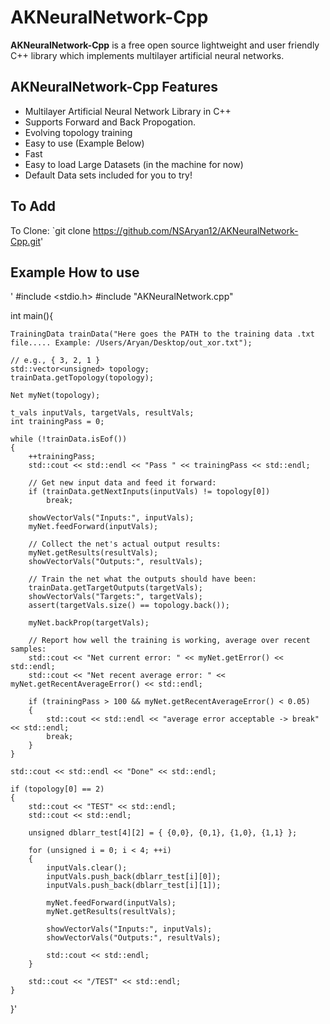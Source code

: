 # AKNeuralNetwork-Cpp
**AKNeuralNetwork-Cpp** is a free open source lightweight and user friendly C++ library which implements multilayer artificial neural networks.

## AKNeuralNetwork-Cpp Features
* Multilayer Artificial Neural Network Library in C++
* Supports Forward and Back Propogation.
* Evolving topology training
* Easy to use (Example Below)
* Fast
* Easy to load Large Datasets (in the machine for now)
* Default Data sets included for you to try!

## To Add
To Clone: `git clone https://github.com/NSAryan12/AKNeuralNetwork-Cpp.git'

## Example How to use


'
#include <stdio.h>
#include "AKNeuralNetwork.cpp"

int main(){
    
    TrainingData trainData("Here goes the PATH to the training data .txt file..... Example: /Users/Aryan/Desktop/out_xor.txt");
    
    // e.g., { 3, 2, 1 }
    std::vector<unsigned> topology;
    trainData.getTopology(topology);
    
    Net myNet(topology);
    
    t_vals inputVals, targetVals, resultVals;
    int trainingPass = 0;
    
    while (!trainData.isEof())
    {
        ++trainingPass;
        std::cout << std::endl << "Pass " << trainingPass << std::endl;
        
        // Get new input data and feed it forward:
        if (trainData.getNextInputs(inputVals) != topology[0])
            break;
        
        showVectorVals("Inputs:", inputVals);
        myNet.feedForward(inputVals);
        
        // Collect the net's actual output results:
        myNet.getResults(resultVals);
        showVectorVals("Outputs:", resultVals);
        
        // Train the net what the outputs should have been:
        trainData.getTargetOutputs(targetVals);
        showVectorVals("Targets:", targetVals);
        assert(targetVals.size() == topology.back());
        
        myNet.backProp(targetVals);
        
        // Report how well the training is working, average over recent samples:
        std::cout << "Net current error: " << myNet.getError() << std::endl;
        std::cout << "Net recent average error: " << myNet.getRecentAverageError() << std::endl;
        
        if (trainingPass > 100 && myNet.getRecentAverageError() < 0.05)
        {
            std::cout << std::endl << "average error acceptable -> break" << std::endl;
            break;
        }
    }
    
    std::cout << std::endl << "Done" << std::endl;
    
    if (topology[0] == 2)
    {
        std::cout << "TEST" << std::endl;
        std::cout << std::endl;
        
        unsigned dblarr_test[4][2] = { {0,0}, {0,1}, {1,0}, {1,1} };
        
        for (unsigned i = 0; i < 4; ++i)
        {
            inputVals.clear();
            inputVals.push_back(dblarr_test[i][0]);
            inputVals.push_back(dblarr_test[i][1]);
            
            myNet.feedForward(inputVals);
            myNet.getResults(resultVals);
            
            showVectorVals("Inputs:", inputVals);
            showVectorVals("Outputs:", resultVals);
            
            std::cout << std::endl;
        }
        
        std::cout << "/TEST" << std::endl;
    }
    
}'
